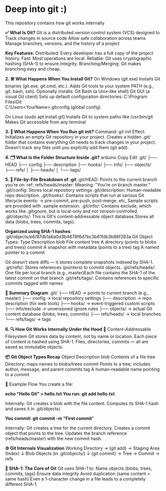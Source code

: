 # Deep into git :)
This repository contains how git works internally

**✅ What Is Git?**
Git is a distributed version control system (VCS) designed to
Track changes in source code
Allow safe collaboration across teams
Manage branches, versions, and the history of a project

**Key Features:**
Distributed: Every developer has a full copy of the project history.
Fast: Most operations are local.
Reliable: Git uses cryptographic hashing (SHA-1) to ensure integrity.
Branching/Merging: Git makes branching easy and cheap.

**2. 🛠️ What Happens When You Install Git?**
On Windows (git.exe)
Installs Git binaries (git.exe, git.cmd, etc.).
Adds Git tools to your system PATH (e.g., git, bash, ssh).
Optionally installs:
Git Bash (a Unix-like shell)
Git GUI (a visual Git client)
Sets up default configuration directories:
C:\Program Files\Git\
C:\Users\<YourName>\.gitconfig (global config)

On Linux (sudo apt install git)
Installs Git to system paths like /usr/bin/git
Makes Git accessible from any terminal

**3. 🚀 What Happens When You Run git init?**
Command:
git init
Effect:
Initializes an empty Git repository in your project.
Creates a hidden .git/ folder that contains everything Git needs to track changes in your project.
Doesn’t track any files until you explicitly add them (git add).

**4. 🗂️ What Is the Folder Structure Inside .git?**
arduino
Copy
Edit
.git/
├── HEAD
├── config
├── description
├── hooks/
├── info/
├── objects/
├── refs/
│   ├── heads/
│   └── tags/

**5. 📄 File-by-File Breakdown of .git**
.git/HEAD: Points to the current branch you’re on:
ref: refs/heads/master: Meaning: "You're on branch master."
.git/config: Stores local repository settings
.git/description: Human-readable repo description.
.git/hooks/: Contains scripts that run at various Git lifecycle events: -> pre-commit, pre-push, post-merge, etc, Sample scripts are provided with .sample extension.
.git/info/: Contains exclude, which works like .gitignore, but is local-only and not version-controlled.
.git/objects/: This is Git's content-addressable object database.Stores all data (blobs, trees, commits, tags).

**Organized using SHA-1 hashes**:
.git/objects/e6/87db1a6a0d3b4878f6d7bc3b61fdb3b88f263a
Git Object Types:
Type	Description
blob	File content
tree	A directory (points to blobs and trees)
commit	A snapshot with metadata (points to a tree)
tag	A named pointer to a commit

Git doesn’t store diffs — it stores complete snapshots indexed by SHA-1.
.git/refs/: Stores references (pointers) to commit objects.
.git/refs/heads/: One file per local branch (e.g., master)Each file contains the SHA-1 of the latest commit on that branch
.git/refs/tags/: Contains references to specific commits tagged with names


**📌 Summary Diagram**
.git/
├── HEAD                → points to current branch (e.g., master)
├── config              → local repository settings
├── description         → repo description (for web tools)
├── hooks/              → event-triggered custom scripts
├── info/exclude        → unversioned ignore rules
├── objects/            → actual Git content database (blobs, trees, commits)
├── refs/heads/         → local branches
└── refs/tags/          → tags

**6. 🔍 How Git Works Internally Under the Hood**
🔑 Content-Addressable Filesystem
Git stores data by content, not by name or location.
Each piece of content is hashed using SHA-1.
Files, directories, commits — all are saved as immutable objects.

**📦 Git Object Types Recap**
Object	Description
blob	Contents of a file
tree	Directory; maps names to blobs/trees
commit	Points to a tree; includes author, message, and parent commits
tag	A human-readable name pointing to a commit

🧬 Example Flow
You create a file:

**echo "Hello Git" > hello.txt
You run:
git add hello.txt**

Internally:
Git creates a blob with the file content.
Computes its SHA-1 hash and saves it in .git/objects/.

**You commit:
git commit -m "First commit**"

Internally:
Git creates a tree for the current directory.
Creates a commit object that points to the tree.
Updates the branch reference (refs/heads/master) with the new commit hash.

**⚙️ Git Internals Visualization**
Working Directory → (git add) → Staging Area (Index)
                     ↓
               Blob Objects (in .git/objects/)
                     ↓
          (git commit) → Tree → Commit → refs

**🧠 SHA-1: The Core of Git**
Git uses SHA-1 to:
Name objects (blobs, trees, commits, tags)
Ensure data integrity
Avoid duplication (same content = same hash)
Even a 1-character change in a file leads to a completely different SHA-1.
